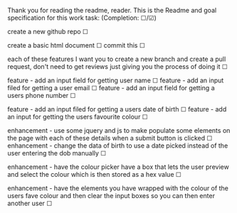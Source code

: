 Thank you for reading the readme, reader. 
This is the Readme and goal specification for this work task:
(Completion: ☐/☑︎)

create a new github repo
☐

create a basic html document
☐
commit this
☐

each of these features I want you to create a new branch and create a pull request, don't need to get reviews just giving you the process of doing it
☐

feature - add an input field for getting user name
☐
feature - add an input filed for getting a user email
☐
feature - add an input field for getting a users phone number
☐

feature - add an input filed for getting a users date of birth
☐
feature - add an input for getting the users favourite colour
☐

enhancement - use some jquery and js to make populate some elements on the page with each of these details when a submit button is clicked
☐
enhancement - change the data of birth to use a date picked instead of the user entering the dob manually
☐

enhancement - have the colour picker have a box that lets the user preview and select the colour which is then stored as a hex value
☐

enhancement - have the elements you have wrapped with the colour of the users fave colour and then clear the input boxes so you can then enter another user
☐
